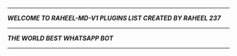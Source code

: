 -----------

***WELCOME TO RAHEEL-MD-V1 PLUGINS LIST CREATED BY RAHEEL 237***

-----------

***THE WORLD BEST WHATSAPP BOT***

----------

